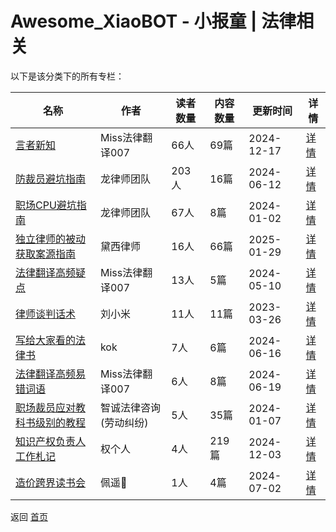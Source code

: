 # Awesome_XiaoBOT - 小报童 | 法律相关

以下是该分类下的所有专栏：

| 名称 | 作者 | 读者数量 | 内容数量 | 更新时间 | 详情 |
|------|------|----------|----------|----------|------|
| [言者新知](https://xiaobot.net/p/legaltrans?refer=0b133df9-27dc-423b-8101-639049001c13) | Miss法律翻译007 | 66人 | 69篇 |  2024-12-17 | [详情](data/legaltrans.md) |
| [防裁员避坑指南](https://xiaobot.net/p/12345?refer=0b133df9-27dc-423b-8101-639049001c13) | 龙律师团队 | 203人 | 16篇 |  2024-06-12 | [详情](data/12345.md) |
| [职场CPU避坑指南](https://xiaobot.net/p/12345678?refer=0b133df9-27dc-423b-8101-639049001c13) | 龙律师团队 | 67人 | 8篇 |  2024-01-02 | [详情](data/12345678.md) |
| [独立律师的被动获取案源指南](https://xiaobot.net/p/DaisyY?refer=0b133df9-27dc-423b-8101-639049001c13) | 黛西律师 | 16人 | 66篇 |  2025-01-29 | [详情](data/DaisyY.md) |
| [法律翻译高频疑点](https://xiaobot.net/p/legaltrans_q?refer=0b133df9-27dc-423b-8101-639049001c13) | Miss法律翻译007 | 13人 | 5篇 |  2024-05-10 | [详情](data/legaltrans_q.md) |
| [律师谈判话术](https://xiaobot.net/p/lvshitanpan?refer=0b133df9-27dc-423b-8101-639049001c13) | 刘小米 | 11人 | 11篇 |  2023-03-26 | [详情](data/lvshitanpan.md) |
| [写给大家看的法律书](https://xiaobot.net/p/lawbook?refer=0b133df9-27dc-423b-8101-639049001c13) | kok | 7人 | 6篇 |  2024-06-16 | [详情](data/lawbook.md) |
| [法律翻译高频易错词语](https://xiaobot.net/p/legalterm?refer=0b133df9-27dc-423b-8101-639049001c13) | Miss法律翻译007 | 6人 | 8篇 |  2024-06-19 | [详情](data/legalterm.md) |
| [职场裁员应对教科书级别的教程](https://xiaobot.net/p/zhicheng666?refer=0b133df9-27dc-423b-8101-639049001c13) | 智诚法律咨询(劳动纠纷) | 5人 | 35篇 |  2024-01-07 | [详情](data/zhicheng666.md) |
| [知识产权负责人工作札记](https://xiaobot.net/p/IPinsight426?refer=0b133df9-27dc-423b-8101-639049001c13) | 权个人 | 4人 | 219篇 |  2024-12-03 | [详情](data/IPinsight426.md) |
| [造价跨界读书会](https://xiaobot.net/p/lipeiyao1110?refer=0b133df9-27dc-423b-8101-639049001c13) | 佩遥👑 | 1人 | 4篇 |  2024-07-02 | [详情](data/lipeiyao1110.md) |


返回 [首页](../README.md)
